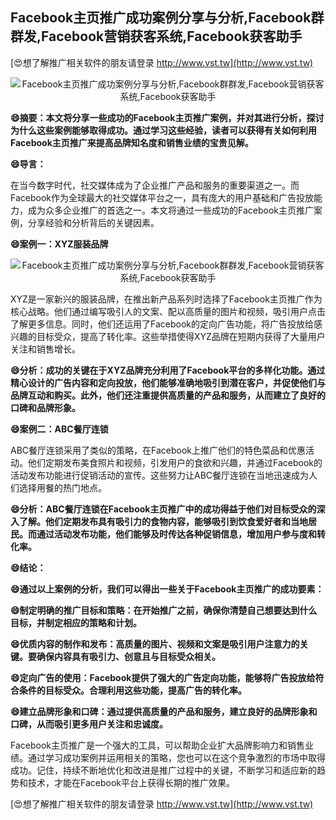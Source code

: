 ## **Facebook主页推广成功案例分享与分析,Facebook群群发,Facebook营销获客系统,Facebook获客助手**

[😍想了解推广相关软件的朋友请登录 http://www.vst.tw](http://www.vst.tw)

 <center><img src="https://vst.tw/MP4/tuiguang/png/1.png" alt="Facebook主页推广成功案例分享与分析,Facebook群群发,Facebook营销获客系统,Facebook获客助手"></center>

**😄摘要：本文将分享一些成功的Facebook主页推广案例，并对其进行分析，探讨为什么这些案例能够取得成功。通过学习这些经验，读者可以获得有关如何利用Facebook主页推广来提高品牌知名度和销售业绩的宝贵见解。**

**😄导言：**

在当今数字时代，社交媒体成为了企业推广产品和服务的重要渠道之一。而Facebook作为全球最大的社交媒体平台之一，具有庞大的用户基础和广告投放能力，成为众多企业推广的首选之一。本文将通过一些成功的Facebook主页推广案例，分享经验和分析背后的关键因素。

**😄案例一：XYZ服装品牌**

 <center><img src="https://vst.tw/MP4/tuiguang/png/8.png" alt="Facebook主页推广成功案例分享与分析,Facebook群群发,Facebook营销获客系统,Facebook获客助手"></center>

XYZ是一家新兴的服装品牌，在推出新产品系列时选择了Facebook主页推广作为核心战略。他们通过编写吸引人的文案、配以高质量的图片和视频，吸引用户点击了解更多信息。同时，他们还运用了Facebook的定向广告功能，将广告投放给感兴趣的目标受众，提高了转化率。这些举措使得XYZ品牌在短期内获得了大量用户关注和销售增长。

**😄分析：成功的关键在于XYZ品牌充分利用了Facebook平台的多样化功能。通过精心设计的广告内容和定向投放，他们能够准确地吸引到潜在客户，并促使他们与品牌互动和购买。此外，他们还注重提供高质量的产品和服务，从而建立了良好的口碑和品牌形象。**

**😄案例二：ABC餐厅连锁**

ABC餐厅连锁采用了类似的策略，在Facebook上推广他们的特色菜品和优惠活动。他们定期发布美食照片和视频，引发用户的食欲和兴趣，并通过Facebook的活动发布功能进行促销活动的宣传。这些努力让ABC餐厅连锁在当地迅速成为人们选择用餐的热门地点。

**😄分析：ABC餐厅连锁在Facebook主页推广中的成功得益于他们对目标受众的深入了解。他们定期发布具有吸引力的食物内容，能够吸引到饮食爱好者和当地居民。而通过活动发布功能，他们能够及时传达各种促销信息，增加用户参与度和转化率。**

**😄结论：**

**😄通过以上案例的分析，我们可以得出一些关于Facebook主页推广的成功要素：**

**😄制定明确的推广目标和策略：在开始推广之前，确保你清楚自己想要达到什么目标，并制定相应的策略和计划。**

**😄优质内容的制作和发布：高质量的图片、视频和文案是吸引用户注意力的关键。要确保内容具有吸引力、创意且与目标受众相关。**

**😄定向广告的使用：Facebook提供了强大的广告定向功能，能够将广告投放给符合条件的目标受众。合理利用这些功能，提高广告的转化率。**

**😄建立品牌形象和口碑：通过提供高质量的产品和服务，建立良好的品牌形象和口碑，从而吸引更多用户关注和忠诚度。**

Facebook主页推广是一个强大的工具，可以帮助企业扩大品牌影响力和销售业绩。通过学习成功案例并运用相关的策略，您也可以在这个竞争激烈的市场中取得成功。记住，持续不断地优化和改进是推广过程中的关键，不断学习和适应新的趋势和技术，才能在Facebook平台上获得长期的推广效果。

[😍想了解推广相关软件的朋友请登录 http://www.vst.tw](http://www.vst.tw)



